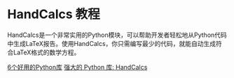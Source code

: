 # HandCalcs 教程


HandCalcs是一个非常实用的Python模块，可以帮助开发者轻松地从Python代码中生成LaTeX报告。使用HandCalcs，你只需编写最少的代码，就能自动生成符合LaTeX格式的数学方程。


<seealso>
<category ref="ref_docs">
    <a href="https://mp.weixin.qq.com/s/IHzUcXGjx_95dMcPMeqibw">6个好用的Python库</a>
    <a href="https://mp.weixin.qq.com/s/dOOjQq_56bHaZ4iJ3RZjNA">强大的 Python 库: HandCalcs</a>
</category>
<category ref="ref_github">
</category>
<category ref="ref_issues">
</category>
<category ref="ref_hf">
</category>
<category ref="ref_ms">
</category>
</seealso>